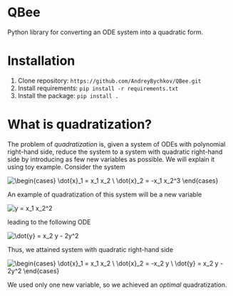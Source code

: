 # QBee
Python library for converting an ODE system into a quadratic form.

# Installation

1. Clone repository: `https://github.com/AndreyBychkov/QBee.git` 
2. Install requirements: `pip install -r requirements.txt`
3. Install the package: `pip install .`

# What is quadratization?

The problem of *quadratization* is, given a system of ODEs with polynomial right-hand side, reduce the system to a system with quadratic right-hand side by introducing as few new variables as possible.
We will explain it using toy example. Consider the system

![\begin{cases} \dot{x}_1 = x_1 x_2 \\ \dot{x}_2 = -x_1 x_2^3 \end{cases}](https://render.githubusercontent.com/render/math?math=%5Cbegin%7Bcases%7D%20%5Cdot%7Bx%7D_1%20%3D%20x_1%20x_2%20%5C%5C%20%5Cdot%7Bx%7D_2%20%3D%20-x_1%20x_2%5E3%20%5Cend%7Bcases%7D)

An example of quadratization of this system will be a new variable

![y = x_1 x_2^2](https://render.githubusercontent.com/render/math?math=y%20%3D%20x_1%20x_2%5E2)

leading to the following ODE

![\dot{y} = x_2 y - 2y^2](https://render.githubusercontent.com/render/math?math=%5Cdot%7By%7D%20%3D%20x_2%20y%20-%202y%5E2)

Thus, we attained system with quadratic right-hand side

![\begin{cases} \dot{x}_1 = x_1 x_2 \\ \dot{x}_2 = -x_2 y \\ \dot{y} = x_2 y - 2y^2 \end{cases}](https://render.githubusercontent.com/render/math?math=%5Cbegin%7Bcases%7D%20%5Cdot%7Bx%7D_1%20%3D%20x_1%20x_2%20%5C%5C%20%5Cdot%7Bx%7D_2%20%3D%20-x_2%20y%20%5C%5C%20%5Cdot%7By%7D%20%3D%20x_2%20y%20-%202y%5E2%20%5Cend%7Bcases%7D)

We used only one new variable, so we achieved an *optimal* quadratization.  







